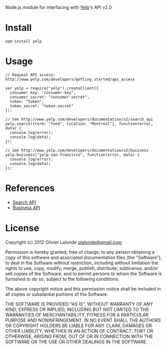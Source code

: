 Node.js module for interfacing with [Yelp](http://www.yelp.com)'s API v2.0

# Install #

    npm install yelp

# Usage #

    // Request API access: http://www.yelp.com/developers/getting_started/api_access
    
    var yelp = require("yelp").createClient({
      consumer_key: "consumer-key", 
      consumer_secret: "consumer-secret",
      token: "token",
      token_secret: "token-secret"
    });

    // See http://www.yelp.com/developers/documentation/v2/search_api
    yelp.search({term: "food", location: "Montreal"}, function(error, data) {
      console.log(error);
      console.log(data);
    });

    // See http://www.yelp.com/developers/documentation/v2/business
    yelp.business("yelp-san-francisco", function(error, data) {
      console.log(error);
      console.log(data);
    });
    
# References #

- [Search API](http://www.yelp.com/developers/documentation/v2/search_api)
- [Business API](http://www.yelp.com/developers/documentation/v2/business)

# License #

Copyright (c) 2012 Olivier Lalonde <olalonde@gmail.com>

Permission is hereby granted, free of charge, to any person obtaining a
copy of this software and associated documentation files (the
"Software"), to deal in the Software without restriction, including
without limitation the rights to use, copy, modify, merge, publish,
distribute, sublicense, and/or sell copies of the Software, and to
permit persons to whom the Software is furnished to do so, subject to
the following conditions:

The above copyright notice and this permission notice shall be included
in all copies or substantial portions of the Software.

THE SOFTWARE IS PROVIDED "AS IS", WITHOUT WARRANTY OF ANY KIND, EXPRESS
OR IMPLIED, INCLUDING BUT NOT LIMITED TO THE WARRANTIES OF
MERCHANTABILITY, FITNESS FOR A PARTICULAR PURPOSE AND NONINFRINGEMENT.
IN NO EVENT SHALL THE AUTHORS OR COPYRIGHT HOLDERS BE LIABLE FOR ANY
CLAIM, DAMAGES OR OTHER LIABILITY, WHETHER IN AN ACTION OF CONTRACT,
TORT OR OTHERWISE, ARISING FROM, OUT OF OR IN CONNECTION WITH THE
SOFTWARE OR THE USE OR OTHER DEALINGS IN THE SOFTWARE.
